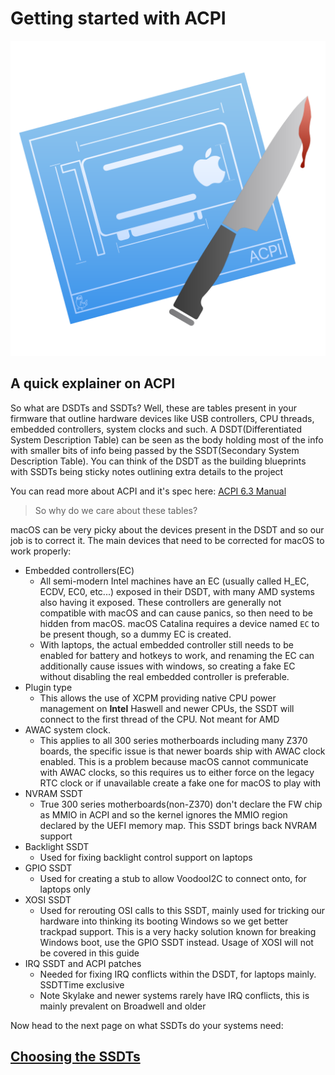 # Getting started with ACPI

<img src="acpi-logo.png" width="512">

## A quick explainer on ACPI

So what are DSDTs and SSDTs? Well, these are tables present in your firmware that outline hardware devices like USB controllers, CPU threads, embedded controllers, system clocks and such. A DSDT(Differentiated System Description Table) can be seen as the body holding most of the info with smaller bits of info being passed by the SSDT(Secondary System Description Table). You can think of the DSDT as the building blueprints with SSDTs being sticky notes outlining extra details to the project

You can read more about ACPI and it's spec here: [ACPI 6.3 Manual](https://uefi.org/sites/default/files/resources/ACPI_6_3_May16.pdf)

> So why do we care about these tables?

macOS can be very picky about the devices present in the DSDT and so our job is to correct it. The main devices that need to be corrected for macOS to work properly:

* Embedded controllers(EC)
  * All semi-modern Intel machines have an EC (usually called H\_EC, ECDV, EC0, etc...) exposed in their DSDT, with many AMD systems also having it exposed. These controllers are generally not compatible with macOS and can cause panics, so then need to be hidden from macOS. macOS Catalina requires a device named `EC` to be present though, so a dummy EC is created.
  * With laptops, the actual embedded controller still needs to be enabled for battery and hotkeys to work, and renaming the EC can additionally cause issues with windows, so creating a fake EC without disabling the real embedded controller is preferable.
* Plugin type
  * This allows the use of XCPM providing native CPU power management on **Intel** Haswell and newer CPUs, the SSDT will connect to the first thread of the CPU. Not meant for AMD
* AWAC system clock.
  * This applies to all 300 series motherboards including many Z370 boards, the specific issue is that newer boards ship with AWAC clock enabled. This is a problem because macOS cannot communicate with AWAC clocks, so this requires us to either force on the legacy RTC clock or if unavailable create a fake one for macOS to play with
* NVRAM SSDT
  * True 300 series motherboards(non-Z370) don't declare the FW chip as MMIO in ACPI and so the kernel ignores the MMIO region declared by the UEFI memory map. This SSDT brings back NVRAM support
* Backlight SSDT
  * Used for fixing backlight control support on laptops
* GPIO SSDT
  * Used for creating a stub to allow VoodooI2C to connect onto, for laptops only
* XOSI SSDT
  * Used for rerouting OSI calls to this SSDT, mainly used for tricking our hardware into thinking its booting Windows so we get better trackpad support. This is a very hacky solution known for breaking Windows boot, use the GPIO SSDT instead. Usage of XOSI will not be covered in this guide
* IRQ SSDT and ACPI patches
  * Needed for fixing IRQ conflicts within the DSDT, for laptops mainly. SSDTTime exclusive
  * Note Skylake and newer systems rarely have IRQ conflicts, this is mainly prevalent on Broadwell and older

Now head to the next page on what SSDTs do your systems need:

## [Choosing the SSDTs](ssdt-platform.md)

